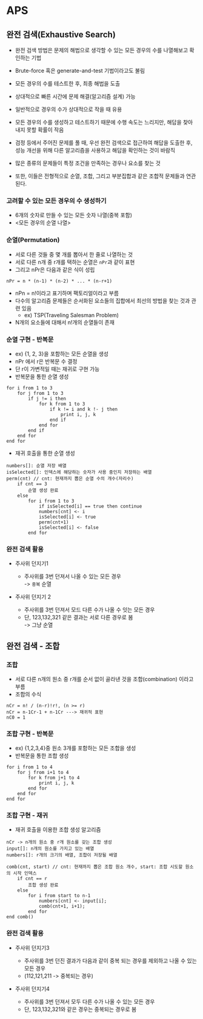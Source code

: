 # APS

## 완전 검색(Exhaustive Search)
- 완전 검색 방법은 문제의 해법으로 생각할 수 있는 모든 경우의 수를 나열해보고 확인하는 기법
- Brute-force 혹은 generate-and-test 기법이라고도 불림
- 모든 경우의 수를 테스트한 후, 최종 해법을 도출
- 상대적으로 빠른 시간에 문제 해결(알고리즘 설계) 가능
- 일반적으로 경우의 수가 상대적으로 작을 때 유용
- 모든 경우의 수를 생성하고 테스트하기 때문에 수행 속도는 느리지만, 해답을 찾아내지 못할 확률이 작음
- 검정 등에서 주어진 문제를 풀 때, 우선 완전 검색으로 접근하여 해답을 도출한 후, 성능 개선을 위해 다른 알고리즘을 사용하고 해답을 확인하는 것이 바람직


- 많은 종류의 문제들이 특정 조건을 만족하는 경우나 요소를 찾는 것
- 또한, 이들은 전형적으로 순열, 조합, 그리고 부분집합과 같은 조합적 문제들과 연관된다.

### 고려할 수 있는 모든 경우의 수 생성하기
- 6개의 숫자로 만들 수 있는 모든 숫자 나열(중복 포함)
- <모든 경우의 순열 나열>

### 순열(Permutation)
- 서로 다른 것들 중 몇 개를 뽑아서 한 줄로 나열하는 것
- 서로 다른 n개 중 r개를 택하는 순열은 `nPr`과 같이 표현
- 그리고 nPr은 다음과 같은 식이 성립  
```
nPr = n * (n-1) * (n-2) * ... * (n-r+1)
```
- nPn = n!이라고 표기하며 팩토리얼이라고 부름
- 다수의 알고리즘 문제들은 순서화된 요소들의 집합에서 최선의 방법을 찾는 것과 관련 있음
    - ex) TSP(Traveling Salesman Problem)
- N개의 요소들에 대해서 n!개의 순열들이 존재

### 순열 구현 - 반복문
- ex) {1, 2, 3}을 포함하는 모든 순열을 생성
- nPr 에서 r은 반복문 수 결정
- 단 r이 가변적일 때는 재귀로 구현 가능
- 반복문을 통한 순열 생성
```
for i from 1 to 3
    for j from 1 to 3
        if j != i then
            for k from 1 to 3
                if k != i and k !- j then
                    print i, j, k
                end if
            end for
        end if
    end for
end for
```

- 재귀 호출을 통한 순열 생성
```
numbers[]: 순열 저장 배열
isSelected[]: 인덱스에 해당하는 숫자가 사용 중인지 저장하는 배열
perm(cnt) // cnt: 현재까지 뽑은 순열 수의 개수(자리수)
    if cnt == 3
        순열 생성 완료
    else
        for i from 1 to 3
            if isSelected[i] == true then continue
            numbers[cnt] <- i
            isSelected[i] <- true
            perm(cnt+1)
            isSelected[i] <- false
        end for
```

### 완전 검색 활용
- 주사위 던지기1
    - 주사위를 3번 던져서 나올 수 있는 모든 경우  
        -> `중복` 순열

- 주사위 던지기 2
    - 주사위를 3번 던져서 모드 다른 수가 나올 수 잇는 모든 경우
    - 단, 123,132,321 같은 결과는 서로 다른 경우로 봄  
        -> 그냥 순열


## 완전 검색 - 조합
### 조합
- 서로 다른 n개의 원소 중 r개를 순서 없이 골라낸 것을 조합(combination) 이라고 부름
- 조합의 수식  
```
nCr = n! / (n-r)!r!, (n >= r)
nCr = n-1Cr-1 + n-1Cr ---> 재귀적 표현
nC0 = 1
```

### 조합 구현 - 반복문
- ex) {1,2,3,4}중 원소 3개를 포함하는 모든 조합을 생성
- 반복문을 통한 조합 생성
```
for i from 1 to 4
    for j from i+1 to 4
        for k from j+1 to 4
            print i, j, k
        end for
    end for
end for
```

### 조합 구현 - 재귀
- 재귀 호출을 이용한 조합 생성 알고리즘
```
nCr -> n개의 원소 중 r개 원소를 갖는 조합 생성
input[]: n개의 원소를 가지고 있는 배열
numbers[]: r개의 크기의 배열, 조합이 저장될 배열

comb(cnt, start) // cnt: 현재까지 뽑은 조합 원소 개수, start: 조합 시도할 원소의 시작 인덱스
    if cnt == r
        조합 생성 완료
    else
        for i from start to n-1
            numbers[cnt] <- input[i];
            comb(cnt+1, i+1);
        end for
end comb()
```

### 완전 검색 활용
- 주사위 던지기3
    - 주사위를 3번 던진 결과가 다음과 같이 중복 되는 경우를 제외하고 나올 수 있는 모든 경우
    - (112,121,211 -> 중복되는 경우)

- 주사위 던지기4
    - 주사위를 3번 던져서 모두 다른 수가 나올 수 있는 모든 경우
    - 단, 123,132,321와 같은 경우는 중복되는 경우로 봄